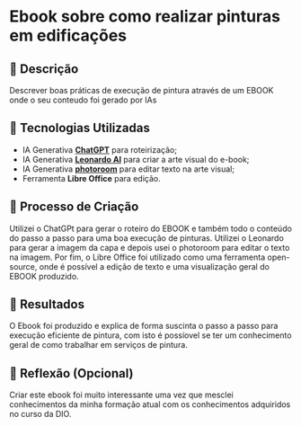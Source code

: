 # Ebook sobre como realizar pinturas em edificações

## 📒 Descrição
Descrever boas práticas de execução de pintura através de um EBOOK onde o seu conteudo foi gerado por IAs

## 🤖 Tecnologias Utilizadas
- IA Generativa **[ChatGPT](https://chat.openai.com)** para roteirização;
- IA Generativa **[Leonardo AI](https://leonardo.ai)** para criar a arte visual do e-book;
- IA Generativa **[photoroom](https://www.photoroom.com/)** para editar texto na arte visual;
- Ferramenta **Libre Office** para edição.

## 🧐 Processo de Criação
Utilizei o ChatGPt para gerar o roteiro do EBOOK e também todo o conteúdo do passo a passo para uma boa execução de pinturas. Utilizei o Leonardo para gerar a imagem da capa e depois usei o photoroom para editar o texto na imagem. Por fim, o Libre Office foi utilizado como uma ferramenta open-source, onde é possível a edição de texto e uma visualização geral do EBOOK produzido.

## 🚀 Resultados
O Ebook foi produzido e explica de forma suscinta o passo a passo para execução eficiente de pintura, com isto é possíovel se ter um conhecimento geral de como trabalhar em serviços de pintura.

## 💭 Reflexão (Opcional)
Criar este ebook foi muito interessante uma vez que mesclei conhecimentos da minha formação atual com os conhecimentos adquiridos no curso da DIO.
